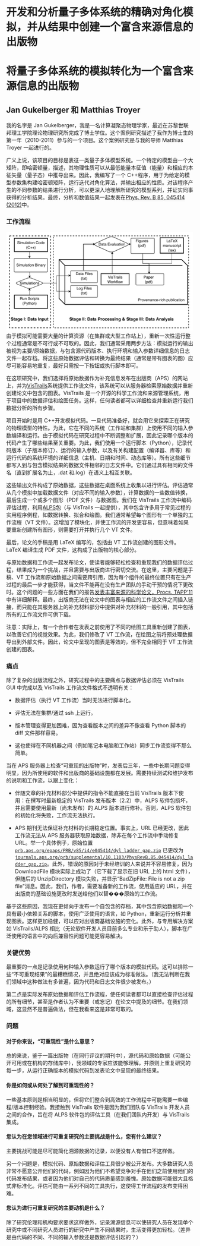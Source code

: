 # 开发和分析量子多体系统的精确对角化模拟，并从结果中创建一个富含来源信息的出版物

# 将量子多体系统的模拟转化为一个富含来源信息的出版物

## Jan Gukelberger 和 Matthias Troyer

我的名字是 Jan Gukelberger，我是一名计算凝聚态物理学家，最近在苏黎世联邦理工学院理论物理研究所完成了博士学位。这个案例研究描述了我作为博士生的第一年（2010-2011）参与的一个项目。这个案例研究是与我的导师 Matthias Troyer 一起进行的。

广义上说，该项目的目标是表征一类量子多体模型系统。一个特定的模型由一个大矩阵，即哈密顿量，描述，其物理性质可以从最低能量本征值（能量）和相应的本征矢量（量子态）中推导出来。因此，我编写了一个 C++程序，用于为给定的模型参数集构建哈密顿矩阵，运行迭代对角化算法，并输出相应的性质。对该程序产生的不同参数的结果进行分析，可以更深入地理解所研究的模型系列，并证实同事获得的分析结果。最终，分析和数值结果一起发表在[Phys. Rev. B 85, 045414 (2012)](http://dx.doi.org/10.1103/PhysRevB.85.045414)中。

### 工作流程

![图表](img/jgukelberger.png) 由于模拟可能需要大量的计算资源（在集群或大型工作站上），重新一次性运行整个过程通常是不可行或不可取的。因此，我们通常采用两步方法：模拟运行的输出被视为主要/原始数据，与包含源代码版本、执行环境和输入参数详细信息的日志文件一起存档。将这些原始数据评估和转换为最终结果（通常是带有图表的图）应尽可能容易地重复，最好只需按一下按钮或执行脚本即可。

在这项研究中，我们选择将原始数据作为补充信息发布在出版商（APS）的网站上，并为[VisTrails](http://www.vistrails.org)系统提供工作流文件，该系统可以从服务器检索原始数据并重新创建论文中包含的图表。VisTrails 是一个开源的科学工作流和来源管理系统，用于项目中的数据评估和绘图任务。这样，任何读者都可以详细检查并重新运行我们数据分析的所有步骤。

项目开始时是用 C++开发模拟代码。一旦代码准备好，就会用它来探索正在研究的物理模型的特性。为此，它在不同的系统（工作站和集群）上使用不同的输入参数编译和运行。由于模拟代码在研究过程中不断调整和扩展，因此记录哪个版本的代码产生了哪些结果至关重要。为此，我们使用一个运行脚本（Python），记录代码版本（子版本修订）、运行的输入参数，以及有关构建配置（编译器、库等）和运行代码的系统环境的详细信息（主机、日期和时间、动态库等）。所有这些细节都写入到与包含模拟结果的数据文件相邻的日志文件中。它们通过具有相同的文件名（直到扩展名为止，.dat 和.log）在语义上相互关联。

这些输出文件构成了原始数据，这些数据在桌面系统上收集以进行评估。评估通常从几个模拟中加载数据文件（对应不同的输入参数），计算数据的一些数值转换，最后生成一个或多个图形（PDF 文件）与数据图。我们在 VisTrails 工作流中编码评估过程，利用[ALPS](http://alps.comp-phys.org)包（与 VisTrails 一起提供），其中包含许多用于常见过程的实用程序例程，如数据转换、拟合和绘图。我们通常希望每个图形有一个单独的工作流程（VT 文件）。这增加了模块化，并使工作流的开发更容易，但意味着如果要重新创建所有图形，则需要打开并执行几个 VT 文件。

最后，论文的手稿是用 LaTeX 编写的，包括由 VT 工作流创建的图形文件。 LaTeX 编译生成 PDF 文件，这构成了出版物的核心部分。

与原始数据和工作流一起发布论文，使读者能够轻松检查和重现我们的数据评估过程，结果成为一个挑战，并且需要与出版商进行密切交流。在这里，主要问题是手稿、VT 工作流和原始数据之间需要跨引用，因为每个组件的最终位置只有在生产过程的最后一步才能获得，当文件不能再在没有生产团队的手动干预的情况下更改时。这个问题的一些方面在我们的报告[发表丰富来源的科学论文，Procs. TAPP'11](https://www.usenix.org/event/tapp11/tech/final_files/Bauer.pdf)中有详细解释。最终，出版商无法在论文中的图表与相应的工作流文件之间插入链接，而只能在其服务器上的补充材料部分中提供对补充材料的一般引用，其中包括所有的工作流文件可供下载。

注意：实际上，有一个合作者在发表之前使用了不同的绘图工具重新创建了图表，以改善它们的视觉效果。为此，我们修改了 VT 工作流，在绘图之前将预处理数据导出到外部文件。因此，论文中呈现的图表是等效的，但不完全相同于 VT 工作流创建的图表。

### 痛点

除了复杂的出版流程之外，研究过程中的主要痛点与数据评估必须在 VisTrails GUI 中完成以及 VisTrails 工作流文件格式不透明有关：

+   数据评估（执行 VT 工作流）当时无法进行脚本化。

+   评估无法在集群/通过 ssh 上运行。

+   版本管理变得更加困难，因为查看版本之间的差异不像查看 Python 脚本的 diff 文件那样容易。

+   这也使得在不同机器之间（例如笔记本电脑和工作站）同步工作流变得不那么简单。

当在 APS 服务器上检查“可重现的出版物”时，发表后三年，一些中长期问题变得明显，因为所使用的软件和出版商的基础设施都在发展。需要持续测试和维护发布的说明和工作流，以跟上变化：

+   伴随文章的补充材料部分中提供的指令不能直接在当前 VisTrails 版本下使用：在撰写时最新稳定的 VisTrails 发布版本（2.2）中，ALPS 软件包损坏，并且需要使用最新（尚未发布）的 ALPS 版本进行修补。否则，ALPS 软件包的初始化将失败，工作流无法执行。

+   APS 期刊无法保证补充材料的长期稳定位置。事实上，URL 已经更改，因此工作流无法从 APS 服务器获取原始数据，除非在每个工作流中手动修复 URL。举一个具体例子，原始位置 [`prb.aps.org/epaps/PRB/v85/i4/e045414/dyl_ladder_gap.zip`](http://prb.aps.org/epaps/PRB/v85/i4/e045414/dyl_ladder_gap.zip) 已更改为 [`journals.aps.org/prb/supplemental/10.1103/PhysRevB.85.045414/dyl_ladder_gap.zip`](http://journals.aps.org/prb/supplemental/10.1103/PhysRevB.85.045414/dyl_ladder_gap.zip)。此外，错误的原因对于未经培训的人来说并不容易修复，因为 DownloadFile 模块实际上成功了（它下载了显示在旧 URL 上的 html 文件），但随后的 UnzipDirectory 模块失败，并显示“BadZipFile: File is not a zip file”消息。因此，我们，作者，需要准备新的工作流，使用适应的 URL，并在出版商的基础设施更改时发送给他们以替���原始的工作流。

基于这些原因，我现在更倾向于发布一个自包含的存档，其中包含原始数据和一个具有最小依赖关系的脚本，使用广泛使用的语言，如 Python，重新运行分析并重现图表。这样更加稳健，可以应对出版商基础设施的变化。此外，与专用解决方案如 VisTrails/ALPS 相比（无论软件开发人员目前多么专业和乐于助人），脚本在广泛使用的语言中的向后兼容性问题可能更容易解决。

### 关键优势

最重要的一点是记录使用何种输入参数运行了哪个版本的模拟代码。这可以排除一些“不可重现结果”的最糟糕情况，并且绝对应该成为标准做法。（我无法判断在我们领域中这种做法有多普遍，因为代码和日志文件很少被发布。）

第二点是实际发布原始数据和评估工作流程，使任何读者都可以直接检查评估过程的所有细节，甚至是作者认为不重要（或忘记）在论文中提及的细节。在我们领域，这显然不是普遍做法，但在我看来这是非常可取的。

### 问题

#### 对于你来说，“可重现性”是什么意思？

总的来说，鉴于一篇出版物（在同行评议的期刊中），源代码和原始数据（可能公开可用或在机构的存储库中），我领域的专家应该能够理解，并原则上重复研究的每一步，从运行正确版本的模拟代码到发表论文中呈现的最终结果。

#### 你是如何或从何处了解到可重现性的？

一些基本原则是相当明显的，但将它们整合到高效的工作流程中可能需要一些编程/版本控制经验。我接触到 VisTrails 软件是因为我们团队与 VisTrails 开发人员之间的合作，旨在将 ALPS 软件包的评估工具（在我们团队内开发）与 VisTrails 集成。

#### 您认为在您领域进行可重复研究的主要挑战是什么，您有什么建议？

主要挑战可能是尽可能简化溯源数据的记录，以便没有人有借口不这样做。

另一个问题是，模拟代码、原始数据和评估工具很少被公开发布。大多数研究人员非常不愿意公开他们的代码，例如因为他们不希望竞争对手在他们之前使用他们的代码发布结果，或者因为他们对自己的代码质量感到羞愧。原始数据可能很大且格式非标准化。评估可能由一系列不同的工具执行，这使得工作流程的发布变得困难。

#### 您认为进行可重复研究的主要动机是什么？

除了研究伦理和机构要求要求这样做外，记录溯源信息可以使研究人员在发现单个研究中或不同研究人员进行的研究中产生不同结果时，生活变得更加轻松。（差异是由代码的不同、不同的输入参数还是数据评估引起的？）
